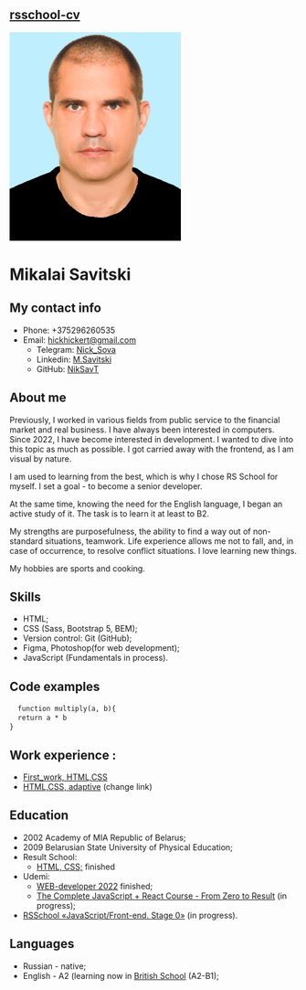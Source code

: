 ## [rsschool-cv](https://niksavt.github.io/rsschool-cv/cv)

![Alt-photo](assets/img/photo%20300px%20blue.png)

# Mikalai Savitski

## My contact info  

- Phone: +375296260535
- Email: hickhickert@gmail.com
  - Telegram: [Nick_Sova](https://t.me/Nick_Sova)
  - Linkedin: [M.Savitski](https://www.linkedin.com/in/mikalai-savitski-994987238/)
  - GitHub: [NikSavT](https://github.com/NikSavT)

## About me

Previously, I worked in various fields from public service to the financial market and real business. I have always been interested in computers. Since 2022, I have become interested in development. I wanted to dive into this topic as much as possible. I got carried away with the frontend, as I am visual by nature.  

I am used to learning from the best, which is why I chose RS School for myself. I set a goal - to become a senior developer.  

At the same time, knowing the need for the English language, I began an active study of it. The task is to learn it at least to B2.  

My strengths are purposefulness, the ability to find a way out of non-standard situations, teamwork. Life experience allows me not to fall, and, in case of occurrence, to resolve conflict situations. I love learning new things.  

My hobbies are sports and cooking.

## Skills

- HTML;
- CSS (Sass, Bootstrap 5, BEM);
- Version control: Git (GitHub);
- Figma, Photoshop(for web development);
- JavaScript (Fundamentals in process).
  
## Code examples

```javascript_full
  function multiply(a, b){
  return a * b
}
```

## Work experience &#58;

- [First_work, HTML,CSS](https://niksavt.github.io/Portfolio/)
- [HTML,CSS, adaptive](https://github.com/NikSavT/Udemi_project_Uber) (change link)

## Education

- 2002 Academy of MIA Republic of Belarus;
- 2009 Belarusian State University of Physical Education;
- Result School:
  - [HTML, CSS;](https://result.school/products/html-css) finished
- Udemi:
  - [WEB-developer 2022](https://www.udemy.com/course/webdeveloper/) finished;
  - [The Complete JavaScript + React Course - From Zero to Result](https://www.udemy.com/course/javascript_full/) (in progress);
- [RSSchool «JavaScript/Front-end. Stage 0»](https://rs.school/js-stage0/) (in progress).

## Languages

- Russian - native;
- English - A2 (learning now in [British School](https://britishschool.by/) (A2-B1);
